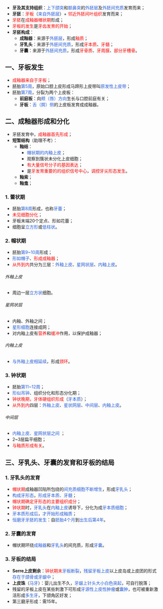 * **牙及其支持组织**：<font color="#245bdb">上下颌突</font>和<font color="#245bdb">额鼻突</font>的<font color="#245bdb">外胚层</font>及<font color="#245bdb">外胚间充质</font>发育而来；
* **牙胚**：<font color="#ff0000">牙板</font>（<font color="#245bdb">来自外胚层</font>）+ <font color="#ff0000">邻近外胚间叶组织</font>发育而来；
* <font color="#ff0000">牙胚</font>在<font color="#ff0000">成釉器帽状期</font>形成；
* <font color="#ff0000">牙板的发生</font>是<font color="#ff0000">牙齿发育的开始</font>；
* **牙胚构成**：
	* **成釉器**：来源于<font color="#245bdb">外胚层</font>，形成<font color="#ff0000">釉质</font>；
	* **牙乳头**：来源于<font color="#245bdb">外胚间充质</font>，形成<font color="#ff0000">牙本质</font>、<font color="#ff0000">牙髓</font>；
	* **牙囊**：来源于<font color="#245bdb">外胚间充质</font>，形成<font color="#ff0000">牙骨质</font>、<font color="#ff0000">牙周膜</font>、<font color="#ff0000">部分牙槽骨</font>。

## 一、牙板发生
* <font color="#ff0000">成釉器来自于牙板</font>；
* 胚胎<font color="#245bdb">第5周</font>，原始口腔上皮形成马蹄形上皮带叫<font color="#245bdb">原发性上皮带</font>；
* 胚胎<font color="#245bdb">第7周</font>，分裂为两个上皮板：
	* **前庭板**：向<font color="#245bdb">颊（唇）方向</font>生长与口腔前庭有关；
	* **牙板**：<font color="#245bdb">舌（腭）侧</font>的上皮板发育成成釉器。

## 二、成釉器形成和分化
* 牙胚发育中，<font color="#ff0000">成釉器首先形成</font>；
* **短暂结构**（助理不考）：
	* **釉结**：
		* <font color="#245bdb">帽状期的内釉上皮</font>；
		* 观察到簇状未分化上皮细胞；
		* <font color="#ff0000">有大量信号分子的基因表达</font>；
		* 是<font color="#ff0000">牙发育重要的的组织信号中心</font>，<font color="#ff0000">调控牙尖形态发生</font>。
	* **釉索**；
	* **釉龛**；
### 1. 蕾状期
* 胚胎<font color="#245bdb">第8周</font>形成，也称<font color="#245bdb">牙蕾</font>；
* <font color="#ff0000">未见细胞分化</font>；
* 牙板末端20个定点、形如花蕾；
* 细胞呈<font color="#245bdb">立方形</font>或<font color="#245bdb">低柱状</font>。
### 2. 帽状期
* 胚胎<font color="#245bdb">第9~10周</font>形成；
* <font color="#245bdb">形如帽子</font>、<font color="#ff0000">形成成釉器</font>；
* <font color="#ff0000">从外到内</font>共分为三层：<font color="#245bdb">外釉上皮</font>、<font color="#245bdb">星网状层</font>、<font color="#245bdb">内釉上皮</font>。
###### 外釉上皮
* 周边一层<font color="#245bdb">立方状</font>细胞。
###### 星网状层
* 内釉、外釉之间；
* <font color="#245bdb">星形细胞</font>连接成网；
* 对内釉上皮有<font color="#ff0000">营养</font>和<font color="#ff0000">缓冲</font>作用，以保护成釉器；
###### 内釉上皮
* <font color="#245bdb">与外釉上皮相延续</font>，形成<font color="#ff0000">颈环</font>。
### 3. 钟状期
* 胚胎<font color="#245bdb">第11~12周</font>；
* <font color="#245bdb">形似吊钟</font>、组织分化和形态分化期；
* <font color="#ff0000">钟状晚期，牙体硬组织形成</font>（<font color="#245bdb">牙本质</font>）；
* <font color="#ff0000">从外到内</font>四层：<font color="#245bdb">外釉上皮</font>、<font color="#245bdb">星状网层</font>、<font color="#245bdb">中间层</font>、<font color="#245bdb">内釉上皮</font>。
###### 中间层
* <font color="#245bdb">内釉上皮、星网状层之间</font> ；
* 2~3层扁平细胞；
* <font color="#ff0000">与釉质形成有关</font>。

## 三、牙乳头、牙囊的发育和牙板的结局
### 1. 牙乳头的发育
* <font color="#ff0000">帽状期</font>成釉器凹陷所包绕的<font color="#245bdb">间充质细胞不断增生</font>，形成<font color="#245bdb">牙乳头</font>；
* <font color="#245bdb">构成牙形态</font>，<font color="#245bdb">形成牙本质、牙髓</font>；
* <font color="#ff0000">帽状期</font><font color="#ff0000">确定牙形态的主要组织成分</font>；
* <font color="#ff0000">钟状期</font>时，<font color="#245bdb">牙乳头</font>在<font color="#245bdb">内釉上皮</font>诱导下，分化为成<font color="#245bdb">牙本质细胞</font>；
* <font color="#245bdb">牙本质形成后</font>，<font color="#245bdb">才开始形成釉质</font>；
* <font color="#245bdb">恒磨牙牙胚的发生</font>：自<font color="#245bdb">胚胎4个月</font>到<font color="#245bdb">出生后第4年</font>。
### 2. 牙囊的发育
* 帽状期环绕<font color="#245bdb">成釉器</font>和<font color="#245bdb">牙乳头</font>的间充质，形成<font color="#245bdb">牙囊</font>。
### 3. 牙板的结局
* **Serre上皮剩余**：<font color="#ff0000">钟状期末</font><font color="#245bdb">牙板断裂</font>，<font color="#245bdb">残留牙板上皮</font>以上皮岛或上皮团的形式<font color="#245bdb">存在于颌骨或牙龈中</font>；
* **上皮珠**（<font color="#245bdb">马牙</font>）：婴儿出生不久，<font color="#245bdb">牙龈上针头大小白色突起</font>，可自行脱落；
* 残留的牙板上皮在某些刺激下可形成<font color="#245bdb">牙源性上皮性肿瘤</font>或<font color="#245bdb">囊肿</font>，也可被重新激活形成<font color="#245bdb">多生牙</font>，下颌角区好发；
* 第三磨牙形成：需15年。


